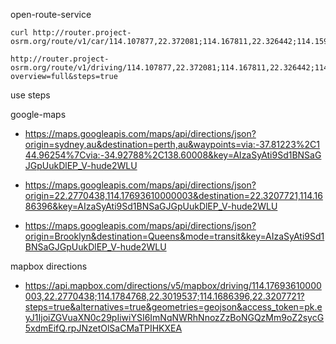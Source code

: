 open-route-service

    curl http://router.project-osrm.org/route/v1/car/114.107877,22.372081;114.167811,22.326442;114.159510,22.284419.json

    http://router.project-osrm.org/route/v1/driving/114.107877,22.372081;114.167811,22.326442;114.159510,22.284419?overview=full&steps=true

use steps

google-maps

- https://maps.googleapis.com/maps/api/directions/json?origin=sydney,au&destination=perth,au&waypoints=via:-37.81223%2C144.96254%7Cvia:-34.92788%2C138.60008&key=AIzaSyAti9Sd1BNSaGJGpUukDlEP_V-hude2WLU

- https://maps.googleapis.com/maps/api/directions/json?origin=22.2770438,114.17693610000003&destination=22.3207721,114.1686396&key=AIzaSyAti9Sd1BNSaGJGpUukDlEP_V-hude2WLU

- https://maps.googleapis.com/maps/api/directions/json?origin=Brooklyn&destination=Queens&mode=transit&key=AIzaSyAti9Sd1BNSaGJGpUukDlEP_V-hude2WLU

mapbox directions

- https://api.mapbox.com/directions/v5/mapbox/driving/114.17693610000003,22.2770438;114.1784768,22.3019537;114.1686396,22.3207721?steps=true&alternatives=true&geometries=geojson&access_token=pk.eyJ1IjoiZGVuaXN0c29pIiwiYSI6ImNqNWRhNnozZzBoNGQzMm9oZ2sycG5xdmEifQ.rpJNzetOlSaCMaTPIHKXEA
